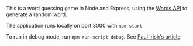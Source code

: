 This is a word guessing game in Node and Express, using the [Words API](https://www.wordsapi.com/) to generate a random word.

The application runs locally on port 3000 with `npm start`

To run in debug mode, run `npm run-script debug`. See [Paul Irish's article](https://medium.com/@paul_irish/debugging-node-js-nightlies-with-chrome-devtools-7c4a1b95ae27)
